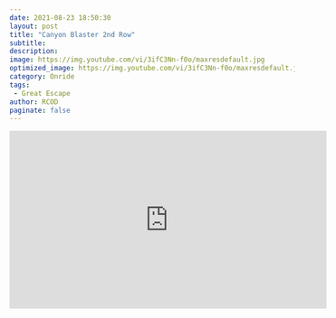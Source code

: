 ```yaml
---
date: 2021-08-23 18:50:30
layout: post
title: "Canyon Blaster 2nd Row"
subtitle:
description:
image: https://img.youtube.com/vi/3ifC3Nn-f0o/maxresdefault.jpg
optimized_image: https://img.youtube.com/vi/3ifC3Nn-f0o/maxresdefault.jpg
category: Onride
tags:
 - Great Escape
author: RCOD
paginate: false
---
```


<iframe width="560" height="315" src="https://www.youtube.com/embed/3ifC3Nn-f0o?start=14" title="YouTube video player" frameborder="0" allow="accelerometer; autoplay; clipboard-write; encrypted-media; gyroscope; picture-in-picture" allowfullscreen></iframe>
